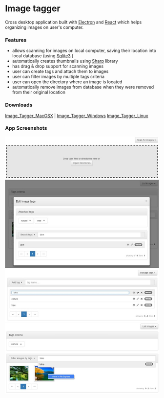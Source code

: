 # Image tagger
Cross desktop application built with [Electron](http://electron.atom.io/) and [React](https://facebook.github.io/react/)
which helps organizing images on user's computer.

### Features

*  allows scanning for images on local computer, saving their location into local database (using [Sqlite3](https://github.com/mapbox/node-sqlite3) )
*  automatically creates thumbnails using [Sharp](https://github.com/lovell/sharp) library
*  has drag & drop support for scanning images
*  user can create tags and attach them to images
*  user can filter images by multiple tags criteria
*  user can open the directory where an image is located
*  automatically remove images from database when they were removed from their original location

### Downloads
[Image_Tagger_MacOSX](https://www.dropbox.com/s/5fqre6wjjj145ya/image_tagger-darwin-x64.zip?dl=0) |
[Image_Tagger_Windows](https://www.dropbox.com/s/p5i03m77z6ut84b/image_tagger-win32-x64.zip?dl=0)
[Image_Tagger_Linux](https://www.dropbox.com/s/voi91mzpg38oug4/image_tagger-linux-x64.zip?dl=0)

### App Screenshots
![Scan images](https://raw.githubusercontent.com/catalin-enache/electron_image_tagger/master/app_snapshots/1_scan_images.jpg "Scan images")
![Attach tags to image](https://raw.githubusercontent.com/catalin-enache/electron_image_tagger/master/app_snapshots/2_attach_tags_to_image.jpg "Attach tags to image")
![Manage tags](https://raw.githubusercontent.com/catalin-enache/electron_image_tagger/master/app_snapshots/3_manage_tags.jpg "Manage tags")
![Filter images](https://raw.githubusercontent.com/catalin-enache/electron_image_tagger/master/app_snapshots/4_filter_images.jpg "Filter images")


